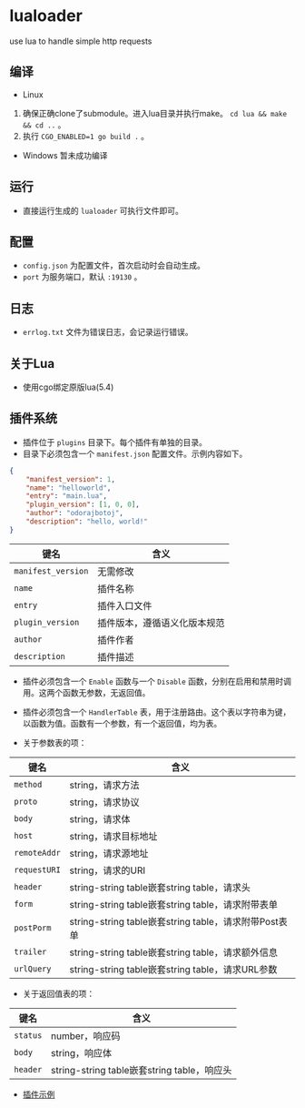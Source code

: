 # lualoader

use lua to handle simple http requests

## 编译

+ Linux

1. 确保正确clone了submodule。进入lua目录并执行make。 `cd lua && make && cd ..` 。
2. 执行 `CGO_ENABLED=1 go build .` 。

+ Windows 暂未成功编译

## 运行

+ 直接运行生成的 `lualoader` 可执行文件即可。

## 配置

+ `config.json` 为配置文件，首次启动时会自动生成。
+ `port` 为服务端口，默认 `:19130` 。

## 日志

+ `errlog.txt` 文件为错误日志，会记录运行错误。

## 关于Lua

+ 使用cgo绑定原版lua(5.4)

## 插件系统

+ 插件位于 `plugins` 目录下。每个插件有单独的目录。
+ 目录下必须包含一个 `manifest.json` 配置文件。示例内容如下。

```json
{
    "manifest_version": 1,
    "name": "helloworld",
    "entry": "main.lua",
    "plugin_version": [1, 0, 0],
    "author": "odorajbotoj",
    "description": "hello, world!"
}
```

| 键名 | 含义 |
| --- | --- |
| `manifest_version` | 无需修改 |
| `name` | 插件名称 |
| `entry` | 插件入口文件 |
| `plugin_version` | 插件版本，遵循语义化版本规范 |
| `author` | 插件作者 |
| `description` | 插件描述 |

+ 插件必须包含一个 `Enable` 函数与一个 `Disable` 函数，分别在启用和禁用时调用。这两个函数无参数，无返回值。
+ 插件必须包含一个 `HandlerTable` 表，用于注册路由。这个表以字符串为键，以函数为值。函数有一个参数，有一个返回值，均为表。

+ 关于参数表的项：

| 键名 | 含义 |
| --- | --- |
| `method` | string，请求方法 |
| `proto` | string，请求协议 |
| `body` | string，请求体 |
| `host` | string，请求目标地址 |
| `remoteAddr` | string，请求源地址 |
| `requestURI` | string，请求的URI |
| `header` | string-string table嵌套string table，请求头 |
| `form` | string-string table嵌套string table，请求附带表单 |
| `postPorm` | string-string table嵌套string table，请求附带Post表单 |
| `trailer` | string-string table嵌套string table，请求额外信息 |
| `urlQuery` | string-string table嵌套string table，请求URL参数 |

+ 关于返回值表的项：

| 键名 | 含义 |
| --- | --- |
| `status` | number，响应码 |
| `body` | string，响应体 |
| `header` | string-string table嵌套string table，响应头 |

+ [插件示例](https://github.com/sapidexs/lualoader-plugin-demo)
